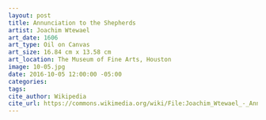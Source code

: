 ```yaml
---
layout: post
title: Annunciation to the Shepherds
artist: Joachim Wtewael
art_date: 1606
art_type: Oil on Canvas
art_size: 16.84 cm x 13.58 cm
art_location: The Museum of Fine Arts, Houston
image: 10-05.jpg
date: 2016-10-05 12:00:00 -05:00
categories:
tags:
cite_author: Wikipedia
cite_url: https://commons.wikimedia.org/wiki/File:Joachim_Wtewael_-_Annunciation_to_the_Shepherds_-_Google_Art_Project.jpg
---
```

